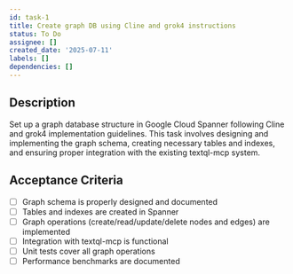 ```yaml
---
id: task-1
title: Create graph DB using Cline and grok4 instructions
status: To Do
assignee: []
created_date: '2025-07-11'
labels: []
dependencies: []
---
```


## Description

Set up a graph database structure in Google Cloud Spanner following Cline and grok4 implementation guidelines. This task involves designing and implementing the graph schema, creating necessary tables and indexes, and ensuring proper integration with the existing textql-mcp system.

## Acceptance Criteria

- [ ] Graph schema is properly designed and documented
- [ ] Tables and indexes are created in Spanner
- [ ] Graph operations (create/read/update/delete nodes and edges) are implemented
- [ ] Integration with textql-mcp is functional
- [ ] Unit tests cover all graph operations
- [ ] Performance benchmarks are documented
